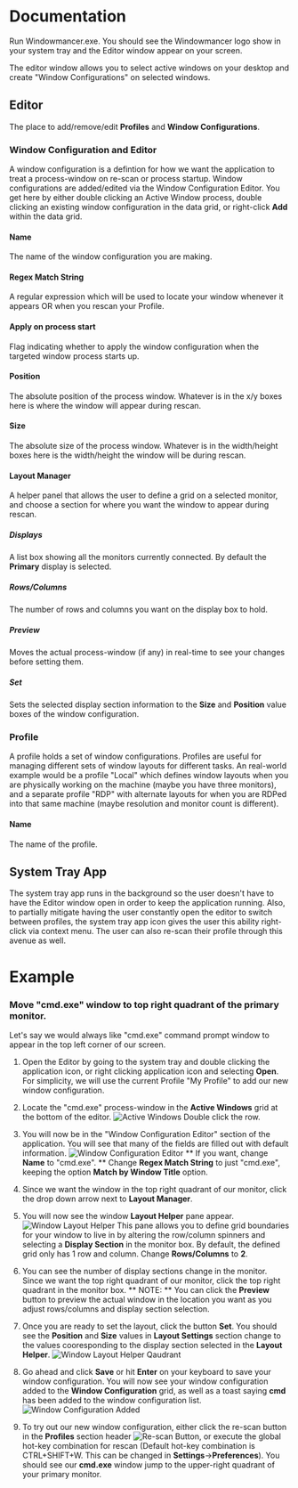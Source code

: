 # Documentation

Run Windowmancer.exe. You should see the Windowmancer logo show in your system tray and the Editor window appear on your screen.

The editor window allows you to select active windows on your desktop and create "Window Configurations" on selected windows. 

## Editor
The place to add/remove/edit **Profiles** and **Window Configurations**.

### Window Configuration and Editor
A window configuration is a defintion for how we want the application to treat a process-window on re-scan or process startup. Window configurations are added/edited via the Window Configuration Editor. You get here by either double clicking an Active Window process, double clicking an existing window configuration in the data grid, or right-click **Add** within the data grid.

#### Name
The name of the window configuration you are making.
#### Regex Match String
A regular expression which will be used to locate your window whenever it appears OR when you rescan your Profile.
#### Apply on process start
Flag indicating whether to apply the window configuration when the targeted window process starts up.
#### Position
The absolute position of the process window. Whatever is in the x/y boxes here is where the window will appear during rescan.
#### Size
The absolute size of the process window. Whatever is in the width/height boxes here is the width/height the window will be during rescan.

#### Layout Manager
A helper panel that allows the user to define a grid on a selected monitor, and choose a section for where you want the window to appear during rescan.
##### Displays
A list box showing all the monitors currently connected. By default the **Primary** display is selected.
##### Rows/Columns
The number of rows and columns you want on the display box to hold.
##### Preview
Moves the actual process-window (if any) in real-time to see your changes before setting them.
##### Set
Sets the selected display section information to the **Size** and **Position** value boxes of the window configuration.

### Profile
A profile holds a set of window configurations. Profiles are useful for managing different sets of window layouts for different tasks. An real-world example would be a profile "Local" which defines window layouts when you are physically working on the machine (maybe you have three monitors), and a separate profile "RDP" with alternate layouts for when you are RDPed into that same machine (maybe resolution and monitor count is different).

#### Name
The name of the profile.

## System Tray App
The system tray app runs in the background so the user doesn't have to have the Editor window open in order to keep the application running. Also, to partially mitigate having the user constantly open the editor to switch between profiles, the system tray app icon gives the user this ability right-click via context menu. The user can also re-scan their profile through this avenue as well.

# Example
### Move "cmd.exe" window to top right quadrant of the primary monitor.

Let's say we would always like "cmd.exe" command prompt window to appear in the top left corner of our screen.
1. Open the Editor by going to the system tray and double clicking the application icon, or right clicking application icon and selecting **Open**. For simplicity, we will use the current Profile "My Profile" to add our new window configuration.

3. Locate the "cmd.exe" process-window in the **Active Windows** grid at the bottom of the editor.
![Active Windows](editor_active_windows.png)
Double click the row.

4. You will now be in the "Window Configuration Editor" section of the application. You will see that many of the fields are filled out with default information.
![Window Configuration Editor](window_config_main.png)
** If you want, change **Name** to "cmd.exe".
** Change **Regex Match String** to just "cmd.exe", keeping the option **Match by Window Title** option.

5. Since we want the window in the top right quadrant of our monitor, click the drop down arrow next to **Layout Manager**.

6. You will now see the window **Layout Helper** pane appear. 
![Window Layout Helper](display_helper_main.png)
This pane allows you to define grid boundaries for your window to live in by altering the row/column spinners and selecting a **Display Section** in the monitor box. By default, the defined grid only has 1 row and column. 
Change **Rows/Columns** to **2**.

7. You can see the number of display sections change in the monitor. Since we want the top right quadrant of our monitor, click the top right quadrant in the monitor box.
** NOTE: ** You can click the **Preview** button to preview the actual window in the location you want as you adjust rows/columns and display section selection.

8. Once you are ready to set the layout, click the button **Set**. You should see the **Position** and **Size** values in **Layout Settings** section change to the values cooresponding to the display section selected in the **Layout Helper**.
![Window Layout Helper Qaudrant](display_helper_quadrant.png)

9. Go ahead and click **Save** or hit **Enter** on your keyboard to save your window configuration. You will now see your window configuration added to the **Window Configuration** grid, as well as a toast saying **cmd** has been added to the window configuration list.
![Window Configuration Added](editor_winconfig_added.png)

11. To try out our new window configuration, either click the re-scan button in the **Profiles** section header ![Re-scan Button](rescan_button.png), or execute the global hot-key combination for rescan (Default hot-key combination is CTRL+SHIFT+W. This can be changed in **Settings**->**Preferences**). You should see our **cmd.exe** window jump to the upper-right quadrant of your primary monitor.